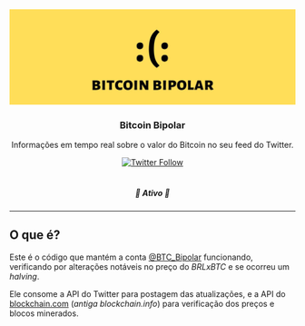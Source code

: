 <div align="center">
	<a href="https://twitter.com/btc_bipolar" target="_blank">
    	<img alt="Banner BTCBipolar" title="BTCBipolar" src="./.github/images/header.jpg" />
    </a>
</div>

<h3 align="center">Bitcoin Bipolar</h3>
<p align="center">Informações em tempo real sobre o valor do Bitcoin no seu feed do Twitter.</p>

<div align="center">
    <a href="https://twitter.com/btc_bipolar" target="_blank">
        <img alt="Twitter Follow" src="https://img.shields.io/twitter/follow/btc_bipolar?label=Siga%20no%20Twitter&style=social">
    </a>
</div>

<br/>

<h5 align="center"> 
🚧 Ativo 🚧
</h5>

---

## O que é?
Este é o código que mantém a conta [@BTC_Bipolar](https://twitter.com/btc_bipolar) funcionando, verificando por alterações notáveis no preço do _BRLxBTC_ e se ocorreu um _halving_.

Ele consome a API do Twitter para postagem das atualizações, e a API do [blockchain.com](https://www.blockchain.com/) (_antiga blockchain.info_) para verificação dos preços e blocos minerados.